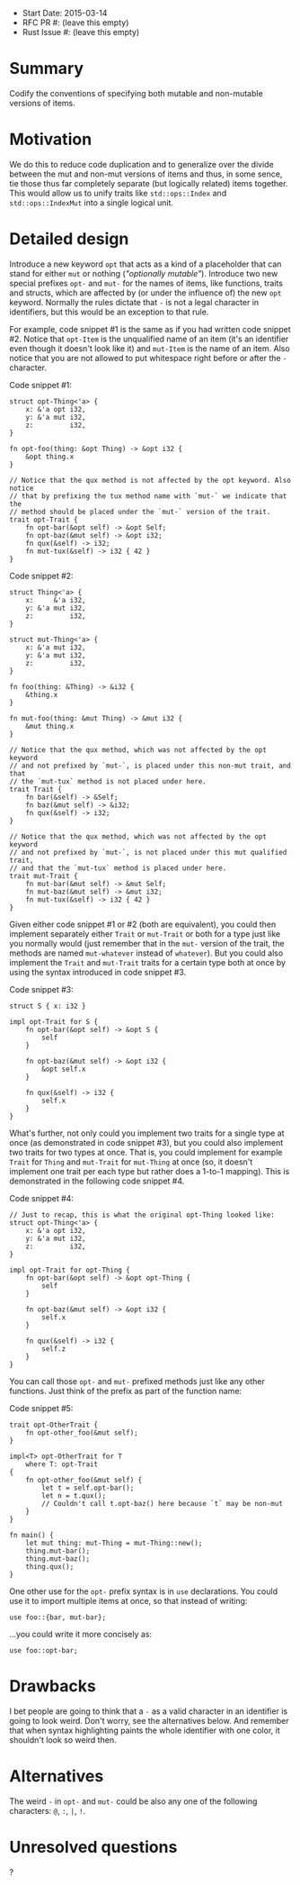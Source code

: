 - Start Date: 2015-03-14
- RFC PR #: (leave this empty)
- Rust Issue #: (leave this empty)

# Summary

Codify the conventions of specifying both mutable and non-mutable versions of items.

# Motivation

We do this to reduce code duplication and to generalize over the divide between the mut and non-mut versions of items and thus, in some sence, tie those thus far completely separate (but logically related) items together. This would allow us to unify traits like `std::ops::Index` and `std::ops::IndexMut` into a single logical unit.

# Detailed design

Introduce a new keyword `opt` that acts as a kind of a placeholder that can stand for either `mut` or nothing (*"optionally mutable"*). Introduce two new special prefixes `opt-` and `mut-` for the names of items, like functions, traits and structs, which are affected by (or under the influence of) the new `opt` keyword. Normally the rules dictate that `-` is not a legal character in identifiers, but this would be an exception to that rule.

For example, code snippet #1 is the same as if you had written code snippet #2. Notice that `opt-Item` is the unqualified name of an item (it's an identifier even though it doesn't look like it) and `mut-Item` is the name of an item. Also notice that you are not allowed to put whitespace right before or after the `-` character.

Code snippet #1:
```
struct opt-Thing<'a> {
    x: &'a opt i32,
    y: &'a mut i32,
    z:         i32,
}

fn opt-foo(thing: &opt Thing) -> &opt i32 {
    &opt thing.x
}

// Notice that the qux method is not affected by the opt keyword. Also notice
// that by prefixing the tux method name with `mut-` we indicate that the
// method should be placed under the `mut-` version of the trait.
trait opt-Trait {
    fn opt-bar(&opt self) -> &opt Self;
    fn opt-baz(&mut self) -> &opt i32;
    fn qux(&self) -> i32;
    fn mut-tux(&self) -> i32 { 42 }
}
```

Code snippet #2:
```
struct Thing<'a> {
    x:     &'a i32,
    y: &'a mut i32,
    z:         i32,
}

struct mut-Thing<'a> {
    x: &'a mut i32,
    y: &'a mut i32,
    z:         i32,
}

fn foo(thing: &Thing) -> &i32 {
    &thing.x
}

fn mut-foo(thing: &mut Thing) -> &mut i32 {
    &mut thing.x
}

// Notice that the qux method, which was not affected by the opt keyword
// and not prefixed by `mut-`, is placed under this non-mut trait, and that
// the `mut-tux` method is not placed under here.
trait Trait {
    fn bar(&self) -> &Self;
    fn baz(&mut self) -> &i32;
    fn qux(&self) -> i32;
}

// Notice that the qux method, which was not affected by the opt keyword
// and not prefixed by `mut-`, is not placed under this mut qualified trait,
// and that the `mut-tux` method is placed under here.
trait mut-Trait {
    fn mut-bar(&mut self) -> &mut Self;
    fn mut-baz(&mut self) -> &mut i32;
    fn mut-tux(&self) -> i32 { 42 }
}
```

Given either code snippet #1 or #2 (both are equivalent), you could then implement separately either `Trait` or `mut-Trait` or both for a type just like you normally would (just remember that in the `mut-` version of the trait, the methods are named `mut-whatever` instead of `whatever`). But you could also implement the `Trait` and `mut-Trait` traits for a certain type both at once by using the syntax introduced in code snippet #3.

Code snippet #3:
```
struct S { x: i32 }

impl opt-Trait for S {
    fn opt-bar(&opt self) -> &opt S {
        self
    }

    fn opt-baz(&mut self) -> &opt i32 {
        &opt self.x
    }

    fn qux(&self) -> i32 {
        self.x
    }
}
```

What's further, not only could you implement two traits for a single type at once (as demonstrated in code snippet #3), but you could also implement two traits for two types at once. That is, you could implement for example `Trait` for `Thing` and `mut-Trait` for `mut-Thing` at once (so, it doesn't implement one trait per each type but rather does a 1-to-1 mapping). This is demonstrated in the following code snippet #4.

Code snippet #4:
```
// Just to recap, this is what the original opt-Thing looked like:
struct opt-Thing<'a> {
    x: &'a opt i32,
    y: &'a mut i32,
    z:         i32,
}

impl opt-Trait for opt-Thing {
    fn opt-bar(&opt self) -> &opt opt-Thing {
        self
    }

    fn opt-baz(&mut self) -> &opt i32 {
        self.x
    }

    fn qux(&self) -> i32 {
        self.z
    }
}
```

You can call those `opt-` and `mut-` prefixed methods just like any other functions. Just think of the prefix as part of the function name:

Code snippet #5:
```
trait opt-OtherTrait {
    fn opt-other_foo(&mut self);
}

impl<T> opt-OtherTrait for T
    where T: opt-Trait
{
    fn opt-other_foo(&mut self) {
        let t = self.opt-bar();
        let n = t.qux();
        // Couldn't call t.opt-baz() here because `t` may be non-mut
    }
}

fn main() {
    let mut thing: mut-Thing = mut-Thing::new();
    thing.mut-bar();
    thing.mut-baz();
    thing.qux();
}
```

One other use for the `opt-` prefix syntax is in `use` declarations. You could use it to import multiple items at once, so that instead of writing:
```
use foo::{bar, mut-bar};
```
...you could write it more concisely as:
```
use foo::opt-bar;
```

# Drawbacks

I bet people are going to think that a `-` as a valid character in an identifier is going to look weird. Don't worry, see the alternatives below. And remember that when syntax highlighting paints the whole identifier with one color, it shouldn't look so weird then.

# Alternatives

The weird `-` in `opt-` and `mut-` could be also any one of the following characters: `@`, `:`, `|`, `!`.

# Unresolved questions

?
